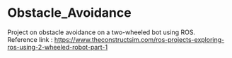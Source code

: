 # Obstacle_Avoidance
Project on obstacle avoidance on a two-wheeled bot using ROS.    
Reference link : https://www.theconstructsim.com/ros-projects-exploring-ros-using-2-wheeled-robot-part-1   

